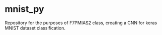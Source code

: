 # mnist_py
Repository for the purposes of F7PMIAS2 class, creating a CNN for keras MNIST dataset classification.